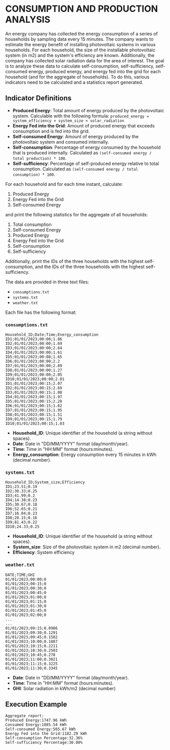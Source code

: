 # CONSUMPTION AND PRODUCTION ANALYSIS

An energy company has collected the energy consumption of a series of households by sampling data every 15 minutes. The company wants to estimate the energy benefit of installing photovoltaic systems in various households. For each household, the size of the installable photovoltaic system (in m2) and the system's efficiency are known. Additionally, the company has collected solar radiation data for the area of interest. The goal is to analyze these data to calculate self-consumption, self-sufficiency, self-consumed energy, produced energy, and energy fed into the grid for each household (and for the aggregate of households). To do this, various indicators need to be calculated and a statistics report generated.

## Indicator Definitions

* **Produced Energy**: Total amount of energy produced by the photovoltaic system. Calculable with the following formula: `produced_energy = system_efficiency × system_size × solar_radiation`
* **Energy Fed into the Grid**: Amount of produced energy that exceeds consumption and is fed into the grid.
* **Self-consumed Energy**: Amount of energy produced by the photovoltaic system and consumed internally.
* **Self-consumption**: Percentage of energy consumed by the household that is produced internally. Calculated as `(self-consumed energy / total production) * 100`.
* **Self-sufficiency**: Percentage of self-produced energy relative to total consumption. Calculated as `(self-consumed energy / total consumption) * 100`.

For each household and for each time instant, calculate:

1. Produced Energy
2. Energy Fed into the Grid
3. Self-consumed Energy

and print the following statistics for the aggregate of all households:

1. Total consumption
2. Self-consumed Energy
3. Produced Energy
4. Energy Fed into the Grid
5. Self-consumption
6. Self-sufficiency

Additionally, print the IDs of the three households with the highest self-consumption, and the IDs of the three households with the highest self-sufficiency.

The data are provided in three text files:

* `consumptions.txt`
* `systems.txt`
* `weather.txt`

Each file has the following format:

### `consumptions.txt`

```
Household_ID;Date;Time;Energy_consumption
ID1;01/01/2023;00:00;1.86
ID2;01/01/2023;00:00;1.69
ID3;01/01/2023;00:00;2.64
ID4;01/01/2023;00:00;1.61
ID5;01/01/2023;00:00;1.65
ID6;01/01/2023;00:00;2.2
ID7;01/01/2023;00:00;2.89
ID8;01/01/2023;00:00;1.27
ID9;01/01/2023;00:00;2.05
ID10;01/01/2023;00:00;2.01
ID1;01/01/2023;00:15;2.07
ID2;01/01/2023;00:15;2.69
ID3;01/01/2023;00:15;1.08
ID4;01/01/2023;00:15;1.97
ID5;01/01/2023;00:15;2.28
ID6;01/01/2023;00:15;1.62
ID7;01/01/2023;00:15;1.95
ID8;01/01/2023;00:15;1.51
ID9;01/01/2023;00:15;1.79
ID10;01/01/2023;00:15;1.03
```

* **Household_ID**: Unique identifier of the household (a string without spaces).
* **Date**: Date in "DD/MM/YYYY" format (day/month/year).
* **Time**: Time in "HH:MM" format (hours:minutes).
* **Energy_consumption**: Energy consumption every 15 minutes in kWh (decimal number).

### `systems.txt`

```
Household_ID;System_size;Efficiency
ID1;23.51;0.19
ID2;30.33;0.25
ID3;41.99;0.2
ID4;14.38;0.23
ID5;30.67;0.18
ID6;52.65;0.21
ID7;16.84;0.23
ID8;28.15;0.16
ID9;81.43;0.22
ID10;24.33;0.25
```

* **Household_ID**: Unique identifier of the household (a string without spaces).
* **System_size**: Size of the photovoltaic system in m2 (decimal number).
* **Efficiency**: System efficiency

### `weather.txt`

```
DATE;TIME;GHI
01/01/2023;00:00;0
01/01/2023;00:15;0
01/01/2023;00:30;0
01/01/2023;00:45;0
01/01/2023;01:00;0
01/01/2023;01:15;0
01/01/2023;01:30;0
01/01/2023;01:45;0
01/01/2023;02:00;0
...
...
01/01/2023;09:15;0.0986
01/01/2023;09:30;0.1291
01/01/2023;09:45;0.1582
01/01/2023;10:00;0.1887
01/01/2023;10:15;0.2211
01/01/2023;10:30;0.2503
01/01/2023;10:45;0.278
01/01/2023;11:00;0.3021
01/01/2023;11:15;0.3225
01/01/2023;11:30;0.3345
```

* **Date**: Date in "DD/MM/YYYY" format (day/month/year).
* **Time**: Time in "HH:MM" format (hours:minutes).
* **GHI**: Solar radiation in kWh/m2 (decimal number)

## Execution Example

```
Aggregate report:
Produced Energy:1747.96 kWh
Consumed Energy:1885.54 kWh
Self-consumed Energy:565.67 kWh
Energy Fed into the Grid:1182.29 kWh
Self-consumption Percentage:32.36%
Self-sufficiency Percentage:30.00%
```
